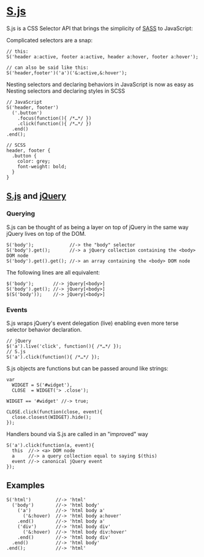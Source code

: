 # [S.js](http://github.com/deadlyicon/s.js)

  S.js is a CSS Selector API that brings the simplicity of [SASS](http://sass-lang.com/) to JavaScript:

  Complicated selectors are a snap:

    // this:
    S('header a:active, footer a:active, header a:hover, footer a:hover');

    // can also be said like this:
    S('header,footer')('a')('&:active,&:hover');

  Nesting selectors and declaring behaviors in JavaScript is now as easy as Nesting selectors
  and declaring styles in SCSS

    // JavaScript
    S('header, footer')
      ('.button')
        .focus(function(){ /*…*/ })
        .click(function(){ /*…*/ })
      .end()
    .end();

    // SCSS
    header, footer {
      .button {
        color: grey;
        font-weight: bold;
      }
    }

## [S.js](http://github.com/deadlyicon/s.js) and [jQuery](http://www.jquery.com)

### Querying

  S.js can be thought of as being a layer on top of jQuery in the same way jQuery lives on top
  of the DOM.

    S('body');             //-> the "body" selector
    S('body').get();       //-> a jQuery collection containing the <body> DOM node
    S('body').get().get(); //-> an array containing the <body> DOM node

  The following lines are all equivalent:

    $('body');       //-> jQuery[<body>]
    S('body').get(); //-> jQuery[<body>]
    $(S('body'));    //-> jQuery[<body>]

### Events

  S.js wraps jQuery's event delegation (live) enabling even more terse selector behavior
  declaration.

    // jQuery
    $('a').live('click', function(){ /*…*/ });
    // S.js
    S('a').click(function(){ /*…*/ });

  S.js objects are functions but can be passed around like strings:

    var
      WIDGET = S('#widget'),
      CLOSE  = WIDGET('> .close');

    WIDGET == '#widget' //-> true;

    CLOSE.click(function(close, event){
      close.closest(WIDGET).hide();
    });

  Handlers bound via S.js are called in an "improved" way

    S('a').click(function(a, event){
      this  //-> <a> DOM node
      a     //-> a query collection equal to saying $(this)
      event //-> canonical jQuery event
    });

## Examples

    S('html')         //-> 'html'
      ('body')        //-> 'html body'
        ('a')         //-> 'html body a'
          ('&:hover)  //-> 'html body a:hover'
        .end()        //-> 'html body a'
        ('div')       //-> 'html body div'
          ('&:hover)  //-> 'html body div:hover'
        .end()        //-> 'html body div'
      .end()          //-> 'html body'
    .end();           //-> 'html'
